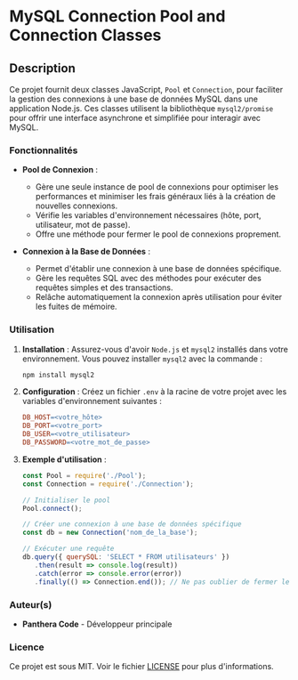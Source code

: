 # MySQL Connection Pool and Connection Classes

## Description

Ce projet fournit deux classes JavaScript, `Pool` et `Connection`, pour faciliter la gestion des connexions à une base de données MySQL dans une application Node.js. Ces classes utilisent la bibliothèque `mysql2/promise` pour offrir une interface asynchrone et simplifiée pour interagir avec MySQL.

### Fonctionnalités

- **Pool de Connexion** : 
  - Gère une seule instance de pool de connexions pour optimiser les performances et minimiser les frais généraux liés à la création de nouvelles connexions.
  - Vérifie les variables d'environnement nécessaires (hôte, port, utilisateur, mot de passe).
  - Offre une méthode pour fermer le pool de connexions proprement.

- **Connexion à la Base de Données** : 
  - Permet d'établir une connexion à une base de données spécifique.
  - Gère les requêtes SQL avec des méthodes pour exécuter des requêtes simples et des transactions.
  - Relâche automatiquement la connexion après utilisation pour éviter les fuites de mémoire.

### Utilisation

1. **Installation** : Assurez-vous d'avoir `Node.js` et `mysql2` installés dans votre environnement. Vous pouvez installer `mysql2` avec la commande :
   ```bash
   npm install mysql2
   ```
2. **Configuration** : Créez un fichier `.env` à la racine de votre projet avec les variables d'environnement suivantes :
   ```makefile
   DB_HOST=<votre_hôte>
   DB_PORT=<votre_port>
   DB_USER=<votre_utilisateur>
   DB_PASSWORD=<votre_mot_de_passe>
   ```
3. **Exemple d'utilisation** :
   ```javascript
   const Pool = require('./Pool');
   const Connection = require('./Connection');

   // Initialiser le pool
   Pool.connect();

   // Créer une connexion à une base de données spécifique
   const db = new Connection('nom_de_la_base');

   // Exécuter une requête
   db.query({ querySQL: 'SELECT * FROM utilisateurs' })
      .then(result => console.log(result))
      .catch(error => console.error(error))
      .finally(() => Connection.end()); // Ne pas oublier de fermer le pool
   ```

### Auteur(s)

- **Panthera Code** - Développeur principale

### Licence

Ce projet est sous MIT. Voir le fichier [LICENSE](LICENSE.txt) pour plus d'informations.
